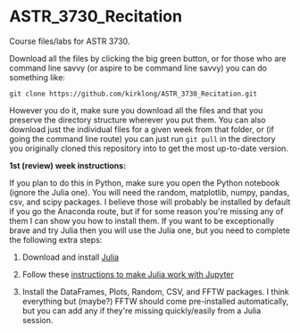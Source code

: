 # ASTR_3730_Recitation
Course files/labs for ASTR 3730.

Download all the files by clicking the big green button, or for those who are command line savvy (or aspire to be command line savvy) you can do something like:

`git clone https://github.com/kirklong/ASTR_3730_Recitation.git`

However you do it, make sure you download all the files and that you preserve the directory structure wherever you put them. You can also download just the individual files for a given week from that folder, or (if going the command line route) you can just run `git pull` in the directory you originally cloned this repository into to get the most up-to-date version.

**1st (review) week instructions:**

If you plan to do this in Python, make sure you open the Python notebook (ignore the Julia one). You will need the random, matplotlib, numpy, pandas, csv, and scipy packages. I believe those will probably be installed by default if you go the Anaconda route, but if for some reason you're missing any of them I can show you how to install them. If you want to be exceptionally brave and try Julia then you will use the Julia one, but you need to complete the following extra steps:

1. Download and install [Julia](https://julialang.org/downloads/)

2. Follow these [instructions to make Julia work with Jupyter](https://datatofish.com/add-julia-to-jupyter/)

3. Install the DataFrames, Plots, Random, CSV, and FFTW packages. I think everything but (maybe?) FFTW should come pre-installed automatically, but you can add any if they're missing quickly/easily from a Julia session. 
